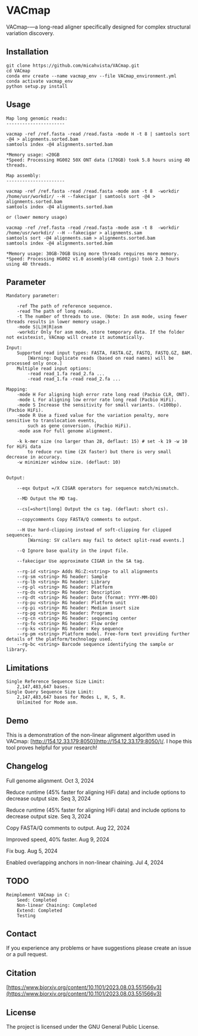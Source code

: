 # VACmap
VACmap-—a long-read aligner specifically designed for complex structural variation discovery.




Installation
------------

    git clone https://github.com/micahvista/VACmap.git
    cd VACmap
    conda env create --name vacmap_env --file VACmap_environment.yml
    conda activate vacmap_env
    python setup.py install

Usage
----------------------  

    Map long genomic reads:
    ---------------------- 
    
    vacmap -ref /ref.fasta -read /read.fasta -mode H -t 8 | samtools sort -@4 > alignments.sorted.bam
    samtools index -@4 alignments.sorted.bam
    
    *Memory usage: <20GB
    *Speed: Processing HG002 50X ONT data (170GB) took 5.8 hours using 40 threads.
    
    Map assembly:
    ---------------------- 

    vacmap -ref /ref.fasta -read /read.fasta -mode asm -t 8  -workdir /home/usr/workdir/ --H --fakecigar | samtools sort -@4 > alignments.sorted.bam
    samtools index -@4 alignments.sorted.bam
    
    or (lower memory usage)
    
    vacmap -ref /ref.fasta -read /read.fasta -mode asm -t 8  -workdir /home/usr/workdir/ --H --fakecigar > alignments.sam
    samtools sort -@4 alignments.sam > alignments.sorted.bam
    samtools index -@4 alignments.sorted.bam
    
    *Memory usage: 30GB-70GB Using more threads requires more memory.
    *Speed: Processing HG002 v1.0 assembly(48 contigs) took 2.3 hours using 40 threads.

Parameter
----------------------  
    Mandatory parameter:
    
        -ref The path of reference sequence. 
        -read The path of long reads. 
        -t The number of threads to use. (Note: In asm mode, using fewer threads results in lower memory usage.)
        -mode S|L|H|R|asm
        -workdir Only for asm mode, store temporary data. If the folder not existexist, VACmap will create it automatically.

    Input:
        Supported read input types: FASTA, FASTA.GZ, FASTQ, FASTQ.GZ, BAM.
            [Warning: Duplicate reads (based on read names) will be processed only once.]
        Multiple read input options:
            -read read_1.fa read_2.fa ...
            -read read_1.fa -read read_2.fa ...

    Mapping:
        -mode H For aligning high error rate long read (Pacbio CLR, ONT). 
        -mode L For aligning low error rate long read (Pacbio HiFi). 
        -mode S Increase the sensitivity for small variants. (<100bp). (Pacbio HiFi). 
        -mode R Use a fixed value for the variation penalty, more sensitive to translocation events, 
            such as gene conversion. (Pacbio HiFi). 
        -mode asm For full genome alignment.   
        
        -k k-mer size (no larger than 28, deflaut: 15) # set -k 19 -w 10 for HiFi data 
            to reduce run time (2X faster) but there is very small decrease in accuracy.
        -w minimizer window size. (deflaut: 10)

    
    Output: 

        --eqx Output =/X CIGAR operators for sequence match/mismatch.
        
        --MD Output the MD tag.
        
        --cs[=short|long] Output the cs tag. (deflaut: short cs).
        
        --copycomments Copy FASTA/Q comments to output. 

        --H Use hard-clipping instead of soft-clipping for clipped sequences.
            [Warning: SV callers may fail to detect split-read events.]

        --Q Ignore base quality in the input file.

        --fakecigar Use approximate CIGAR in the SA tag.
    
        --rg-id <string> Adds RG:Z:<string> to all alignments
        --rg-sm <string> RG header: Sample 
        --rg-lb <string> RG header: Library 
        --rg-pl <string> RG header: Platform
        --rg-ds <string> RG header: Description
        --rg-dt <string> RG header: Date (format: YYYY-MM-DD)
        --rg-pu <string> RG header: Platform unit 
        --rg-pi <string> RG header: Median insert size
        --rg-pg <string> RG header: Programs 
        --rg-cn <string> RG header: sequencing center
        --rg-fo <string> RG header: Flow order 
        --rg-ks <string> RG header: Key sequence 
        --rg-pm <string> Platform model. Free-form text providing further details of the platform/technology used.
        --rg-bc <string> Barcode sequence identifying the sample or library.



Limitations
----------------------  

    Single Reference Sequence Size Limit: 
        2,147,483,647 bases.
    Single Query Sequence Size Limit:
        2,147,483,647 bases for Modes L, H, S, R.
        Unlimited for Mode asm.
        

Demo
-------
This is a demonstration of the non-linear alignment algorithm used in VACmap: [http://154.12.33.179:8050](http://154.12.33.179:8050/)/. I hope this tool proves helpful for your research!


Changelog
---------

Full genome alignment. Oct 3, 2024

Reduce runtime (45% faster for aligning HiFi data) and include options to decrease output size. Seq 3, 2024

Reduce runtime (45% faster for aligning HiFi data) and include options to decrease output size. Seq 3, 2024

Copy FASTA/Q comments to output. Aug 22, 2024

Improved speed, 40% faster. Aug 9, 2024

Fix bug. Aug 5, 2024

Enabled overlapping anchors in non-linear chaining. Jul 4, 2024


TODO
---------

    Reimplement VACmap in C:
        Seed: Completed
        Non-linear Chaining: Completed
        Extend: Completed
        Testing

Contact
-------

If you experience any problems or have suggestions please create an issue or a pull request.


Citation
---------

[https://www.biorxiv.org/content/10.1101/2023.08.03.551566v3](https://www.biorxiv.org/content/10.1101/2023.08.03.551566v3)

License
-------

The project is licensed under the GNU General Public License.
